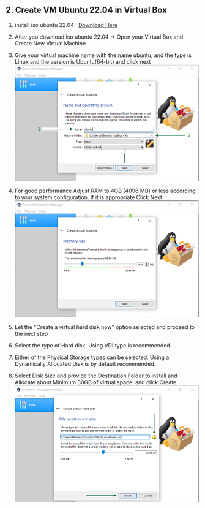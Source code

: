 ## 2. Create VM Ubuntu 22.04 in Virtual Box

1. install iso ubuntu 22.04 : <a href='https://releases.ubuntu.com/jammy/ubuntu-22.04.4-desktop-amd64.iso' target='_blank'>Download Here</a>

2. After you download iso ubuntu 22.04 -> Open your Virtual Box and Create New Virtual Machine.

3. Give your virtual machine name with the name ubuntu, and the type is Linux and the version is Ubuntu(64-bit) and click next
![virtualbox-1](img/vm/vm1.png)

4. For good performance Adjust RAM to 4GB (4096 MB) or less according to your system configuration. If it is appropriate Click Next
![virtualbox-2](img/vm/vm2.png)

5. Let the "Create a virtual hard disk now" option selected and proceed to the next step

6. Select the type of Hard disk. Using VDI type is recommended.

7. Either of the Physical Storage types can be selected. Using a Dynamically Allocated Disk is by default recommended.

8. Select Disk Size and provide the Destination Folder to install and Allocate about Minimum 30GB of virtual space. and click Create
![virtualbox-3](img/vm/vm3.png)